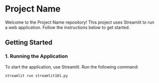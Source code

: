 # Project Name

Welcome to the Project Name repository! This project uses Streamlit to run a web application. Follow the instructions below to get started.

## Getting Started

### 1. Running the Application

To start the application, use Streamlit. Run the following command:

```bash
streamlit run streamlit101.py
